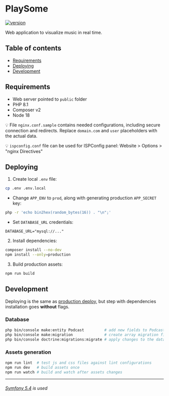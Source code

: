 # PlaySome

[![version](https://img.shields.io/static/v1?label=version&message=v0.9.2&color=orange)](https://playsome.fun)

Web application to visualize music in real time.

## Table of contents

- [Requirements](#requirements)
- [Deploying](#deploying)
- [Development](#development)

## Requirements

* Web server pointed to `public` folder
* PHP 8.1
* Composer v2
* Node 18

💡 File `nginx.conf.sample` contains needed configurations, including secure connection and redirects. Replace `domain.com` and `user` placeholders with the actual data.

💡 `ispconfig.conf` file can be used for ISPConfig panel: Website > Options > "nginx Directives"

## Deploying

1) Create local `.env` file:

```bash
cp .env .env.local
```

  * Change `APP_ENV` to `prod`, along with generating production `APP_SECRET` key:

```bash
php -r 'echo bin2hex(random_bytes(16)) . "\n";'
```

  * Set `DATABASE_URL` credentials:

```dotenv
DATABASE_URL="mysql://..."
```

2) Install dependencies:

```bash
composer install --no-dev
npm install --only=production
```

3) Build production assets:

```bash
npm run build
```

## Development

Deploying is the same as [production deploy](#deploying), but step with dependencies installation goes **without** flags.

### Database

```bash
php bin/console make:entity Podcast         # add new fields to Podcast entity
php bin/console make:migration              # create array migration file with new changes
php bin/console doctrine:migrations:migrate # apply changes to the database
```

### Assets generation

```bash
npm run lint  # test js and css files against lint configurations
npm run dev   # build assets once
npm run watch # build and watch after assets changes
```

---

###### [Symfony 5.4](https://symfony.com/doc/5.4/index.html) is used
